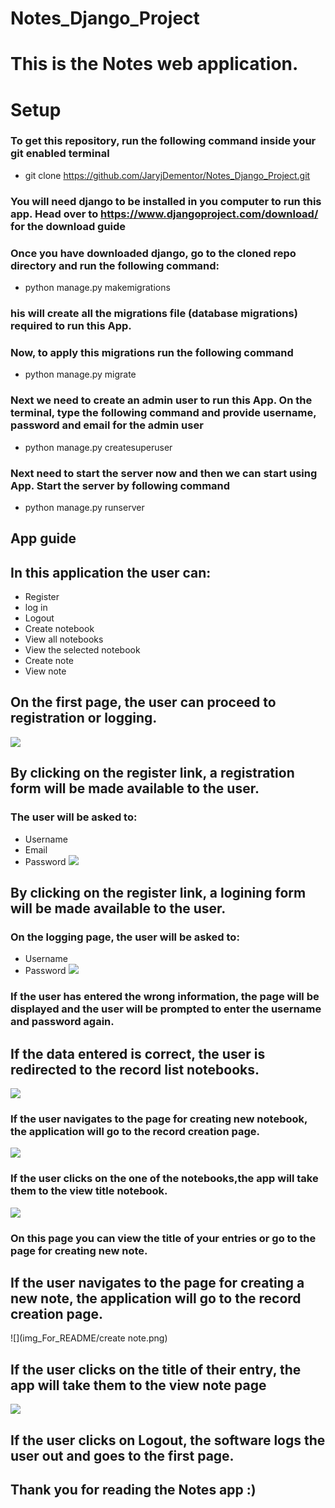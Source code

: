 # Notes_Django_Project

# This is the Notes web application.

# Setup

### To get this repository, run the following command inside your git enabled terminal

* git clone https://github.com/JaryjDementor/Notes_Django_Project.git

### You will need django to be installed in you computer to run this app. Head over to https://www.djangoproject.com/download/ for the download guide

### Once you have downloaded django, go to the cloned repo directory and run the following command:
* python manage.py makemigrations

### his will create all the migrations file (database migrations) required to run this App.

### Now, to apply this migrations run the following command
* python manage.py migrate

### Next we need to create an admin user to run this App. On the terminal, type the following command and provide username, password and email for the admin user
* python manage.py createsuperuser

### Next need to start the server now and then we can start using App. Start the server by following command
* python manage.py runserver

## App guide
## In this application the user can:
* Register 
* log in 
* Logout 
* Create notebook
* View all notebooks
* View the selected notebook
* Create note 
* View note

## On the first page, the user can proceed to registration or logging.
![](img_For_README/firstpage.png)

## By clicking on the register link, a registration form will be made available to the user.
### The user will be asked to:
* Username
* Email
* Password
![](img_For_README/registration.png)

## By clicking on the register link, a logining form will be made available to the user.
### On the logging page, the user will be asked to:
* Username
* Password
![](img_For_README/logging.png)

### If the user has entered the wrong information, the page will be displayed and the user will be prompted to enter the username and password again.
## If the data entered is correct, the user is redirected to the record list notebooks.
![](img_For_README/notebooks.png)

### If the user navigates to the page for creating new notebook, the application will go to the record creation page.
![](img_For_README/Безымянный11.png)

### If the user clicks on the one of the notebooks,the app will take them to the view title notebook.
![](img_For_README/notebooks1.png)

### On this page you can view the title of your entries or go to the page for creating new note.
## If the user navigates to the page for creating a new note, the application will go to the record creation page.
![](img_For_README/create note.png)


## If the user clicks on the title of their entry, the app will take them to the view note page
![](img_For_README/note.png)
## If the user clicks on Logout, the software logs the user out and goes to the first page.

## Thank you for reading the Notes app :)



